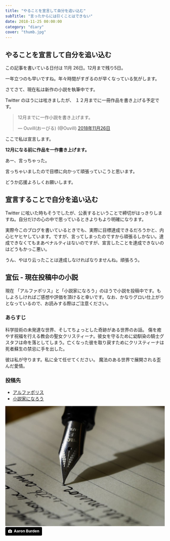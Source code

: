 ```yaml
---
title: "やることを宣言して自分を追い込む"
subTitle: "言ったからには引くことはできない"
date: 2018-11-25 00:00:00
category: "diary"
cover: "thumb.jpg"
---
```


## やることを宣言して自分を追い込む

この記事を書いている日付は 11月 26日。12月まで残り5日。

一年立つのも早いですね。年々時間がすぎるのが早くなっている気がします。

さてさて、現在私は新作の小説を執筆中です。

Twitter のほうには呟きましたが、 １２月までに一冊作品を書き上げる予定です。

<blockquote class="twitter-tweet" data-lang="ja"><p lang="ja" dir="ltr">12月までに一作小説を書き上げます。</p>&mdash; Ouvill(おーびる) (@Ouvill) <a href="https://twitter.com/Ouvill/status/1066921483186790401?ref_src=twsrc%5Etfw">2018年11月26日</a></blockquote>
<script async src="https://platform.twitter.com/widgets.js" charset="utf-8"></script>


ここで私は宣言します。

**12月になる前に作品を一作書き上げます。**

あー、言っちゃった。

言っちゃいましたので目標に向かって頑張っていこうと思います。

どうか応援よろしくお願いします。

## 宣言することで自分を追い込む

Twitter に呟いた時もそうでしたが、公表するということで締切がはっきりしますね。自分だけの心の中で思っているときよりもより明確になります。

実際今このブログを書いているときでも、実際に目標達成できるだろうかと、内心ヒヤヒヤしています。ですが、言ってしまったのですから頑張るしかない。達成できなくてもまあペナルティはないのですが、宣言したことを達成できないのはどうもかっこ悪い。

うん、やはり云ったことは達成しなければなりませんね。頑張ろう。

## 宣伝 - 現在投稿中の小説

現在 「アルファポリス」と「小説家になろう」のほうで小説を投稿中です。もしよろしければご感想や評価を頂けると幸いです。なお、かなりグロい仕上がりとなっているので、お読みする際はご注意ください。

### あらすじ

科学技術の未発達な世界、そしてちょっとした奇跡がある世界のお話。
傷を癒やす祝福を行える教会の聖女クリスティーナ。彼女を守るために幼馴染の騎士グスタフは命を落としてしまう。亡くなった彼を取り戻すためにクリスティーナは死者蘇生の禁忌に手を出した。

彼は私が守ります。私に全て任せてください。
魔法のある世界で展開される歪んだ愛情。

### 投稿先

* [アルファポリス](https://www.alphapolis.co.jp/novel/433331882/38219738)
* [小説家になろう](https://ncode.syosetu.com/n5476fc/)

![](./pen.jpg)
<a style="background-color:black;color:white;text-decoration:none;padding:4px 6px;font-family:-apple-system, BlinkMacSystemFont, &quot;San Francisco&quot;, &quot;Helvetica Neue&quot;, Helvetica, Ubuntu, Roboto, Noto, &quot;Segoe UI&quot;, Arial, sans-serif;font-size:12px;font-weight:bold;line-height:1.2;display:inline-block;border-radius:3px" href="https://unsplash.com/@aaronburden?utm_medium=referral&amp;utm_campaign=photographer-credit&amp;utm_content=creditBadge" target="_blank" rel="noopener noreferrer" title="Download free do whatever you want high-resolution photos from Aaron Burden"><span style="display:inline-block;padding:2px 3px"><svg xmlns="http://www.w3.org/2000/svg" style="height:12px;width:auto;position:relative;vertical-align:middle;top:-1px;fill:white" viewBox="0 0 32 32"><title>unsplash-logo</title><path d="M20.8 18.1c0 2.7-2.2 4.8-4.8 4.8s-4.8-2.1-4.8-4.8c0-2.7 2.2-4.8 4.8-4.8 2.7.1 4.8 2.2 4.8 4.8zm11.2-7.4v14.9c0 2.3-1.9 4.3-4.3 4.3h-23.4c-2.4 0-4.3-1.9-4.3-4.3v-15c0-2.3 1.9-4.3 4.3-4.3h3.7l.8-2.3c.4-1.1 1.7-2 2.9-2h8.6c1.2 0 2.5.9 2.9 2l.8 2.4h3.7c2.4 0 4.3 1.9 4.3 4.3zm-8.6 7.5c0-4.1-3.3-7.5-7.5-7.5-4.1 0-7.5 3.4-7.5 7.5s3.3 7.5 7.5 7.5c4.2-.1 7.5-3.4 7.5-7.5z"></path></svg></span><span style="display:inline-block;padding:2px 3px">Aaron Burden</span></a>
